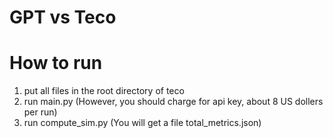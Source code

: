 # GPT vs Teco

# How to run
1. put all files in the root directory of teco
2. run main.py (However, you should charge for api key, about 8 US dollers per run)
3. run compute_sim.py (You will get a file total_metrics.json)
